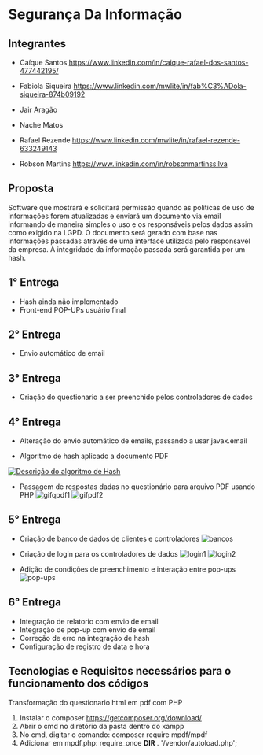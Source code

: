 # Segurança Da Informação

## Integrantes

* Caíque Santos
https://www.linkedin.com/in/caique-rafael-dos-santos-477442195/
* Fabiola Siqueira
https://www.linkedin.com/mwlite/in/fab%C3%ADola-siqueira-874b09192
* Jair Aragão

* Nache Matos

* Rafael Rezende
https://www.linkedin.com/mwlite/in/rafael-rezende-633249143
* Robson Martins
https://www.linkedin.com/in/robsonmartinssilva

## Proposta

Software que mostrará e solicitará permissão quando as políticas de uso de informações forem atualizadas e enviará um documento via email informando de maneira simples o uso e os responsáveis pelos dados assim como exigido na LGPD.
O documento será gerado com base nas informações passadas através de uma interface utilizada pelo responsavél da empresa.
A integridade da informação passada será garantida por um hash.

## 1° Entrega
* Hash ainda não implementado
* Front-end POP-UPs usuário final

## 2° Entrega
* Envio automático de email

## 3° Entrega
* Criação do questionario a ser preenchido pelos controladores de dados

## 4° Entrega
* Alteração do envio automático de emails, passando a usar javax.email

* Algoritmo de hash aplicado a documento PDF

[![Descrição do algoritmo de Hash](http://img.youtube.com/vi/NNC2F3Ef_oI/0.jpg)](http://www.youtube.com/watch?v=NNC2F3Ef_oI "Funcionamento Algoritmo de Hash")

* Passagem de respostas dadas no questionário para arquivo PDF usando PHP
![gifqpdf1](https://github.com/JairAragao/SegurancaDaInformacao/blob/master/imagens/entrega_4/gifqpdf2.gif)
![gifpdf2](https://github.com/JairAragao/SegurancaDaInformacao/blob/master/imagens/entrega_4/gifpdf2.gif)

## 5° Entrega

* Criação de banco de dados de clientes e controladores
![bancos](https://github.com/JairAragao/SegurancaDaInformacao/blob/master/imagens/entrega_5/banco.gif)

* Criação de login para os controladores de dados
![login1](https://github.com/JairAragao/SegurancaDaInformacao/blob/master/imagens/entrega_5/login1.gif)
![login2](https://github.com/JairAragao/SegurancaDaInformacao/blob/master/imagens/entrega_5/login2.gif)

* Adição de condições de preenchimento e interação entre pop-ups
![pop-ups](https://github.com/JairAragao/SegurancaDaInformacao/blob/master/imagens/entrega_5/pop-ups.gif)

## 6° Entrega

* Integração de relatorio com envio de email						
* Integração de pop-up com envio de email						
* Correção de erro na integração de hash						
* Configuração de registro de data e hora											

## Tecnologias e Requisitos necessários para o funcionamento dos códigos

Transformação do questionario html em pdf com PHP
1.	Instalar o composer https://getcomposer.org/download/
2.	Abrir o cmd no diretório da pasta dentro do xampp
3.	No cmd, digitar o comando:  composer require mpdf/mpdf
4.	Adicionar em mpdf.php:  require_once __DIR__ . '/vendor/autoload.php';

